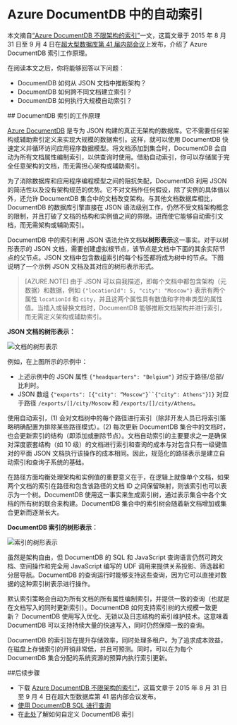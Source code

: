 <properties 
	pageTitle="DocumentDB 中的自动索引 | Azure" 
	description="了解 Azure DocumentDB 中的自动索引工作原理。" 
	services="documentdb" 
	authors="arramac" 
	manager="jhubbard" 
	editor="mimig" 
	documentationCenter=""/>

<tags 
	ms.service="documentdb" 
	ms.workload="data-services" 
	ms.tgt_pltfrm="na" 
	ms.devlang="na" 
	ms.topic="article" 
	ms.date="08/08/2016" 
	ms.author="arramac"
   	wacn.date="10/18/2016"/>  

	
# Azure DocumentDB 中的自动索引

本文摘自[“Azure DocumentDB 不限架构的索引”](http://www.vldb.org/pvldb/vol8/p1668-shukla.pdf)一文，这篇文章于 2015 年 8 月 31 日至 9 月 4 日在[超大型数据库第 41 届内部会议](http://www.vldb.org/2015/)上发布，介绍了 Azure DocumentDB 索引工作原理。

在阅读本文之后，你将能够回答以下问题︰

- DocumentDB 如何从 JSON 文档中推断架构？
- DocumentDB 如何跨不同文档建立索引？
- DocumentDB 如何执行大规模自动索引？

##<a id="HowDocumentDBIndexingWorks"></a> DocumentDB 索引的工作原理

[Azure DocumentDB](/home/features/documentdb/) 是专为 JSON 构建的真正无架构的数据库。它不需要任何架构或辅助索引定义来实现大规模的数据索引。这样，就可以使用 DocumentDB 快速定义并循环访问应用程序数据模型。将文档添加到集合时，DocumentDB 会自动为所有文档属性编制索引，以供查询时使用。借助自动索引，你可以存储属于完全任意架构的文档，而无需担心架构或辅助索引。

为了消除数据库和应用程序编程模型之间的阻抗失配，DocumentDB 利用 JSON 的简洁性以及没有架构规范的优势。它不对文档作任何假设，除了实例的具体值以外，还允许 DocumentDB 集合中的文档改变架构。与其他文档数据库相比，DocumentDB 的数据库引擎直接在 JSON 语法级别工作，仍然不受文档架构概念的限制，并且打破了文档的结构和实例值之间的界限。进而使它能够自动索引文档，而无需架构或辅助索引。

DocumentDB 中的索引利用 JSON 语法允许文档**以树形表示**这一事实。对于以树形表示的 JSON 文档，需要创建虚拟根节点，该节点是文档中下面的其余实际节点的父节点。JSON 文档中包含数组索引的每个标签都将成为树中的节点。下图说明了一个示例 JSON 文档及其对应的树形表示形式。

>[AZURE.NOTE] 由于 JSON 可以自我描述，即每个文档中都包含架构（元数据）和数据，例如 `{"locationId": 5, "city": "Moscow"}` 表示有两个属性 `locationId` 和 `city`，并且这两个属性具有数值和字符串类型的属性值。当插入或替换文档时，DocumentDB 能够推断文档架构并进行索引，而无需定义架构或辅助索引。


**JSON 文档的树形表示：**

![文档的树形表示](./media/documentdb-indexing/DocumentsAsTrees.png)  


例如，在上图所示的示例中：

- 上述示例中的 JSON 属性 `{"headquarters": "Belgium"}` 对应于路径/总部/比利时。
- JSON 数组 `{"exports": [{"city": “Moscow"}``{"city": Athens"}]}` 对应于路径 `/exports/[]/city/Moscow` 和 `/exports/[]/city/Athens`。

使用自动索引，(1) 会对文档树中的每个路径进行索引（除非开发人员已将索引策略明确配置为排除某些路径模式）。(2) 每次更新 DocumentDB 集合中的文档时，也会更新索引的结构（即添加或删除节点）。文档自动索引的主要要求之一是确保对深度嵌套结构（如 10 级）的文档进行索引和查询的成本与对包含只有一级键值对的平面 JSON 文档执行该操作的成本相同。因此，规范化的路径表示是建立自动索引和查询子系统的基础。

在路径方面均衡处理架构和实例值的重要意义在于，在逻辑上就像单个文档，如果两个文档的索引在路径和包含该路径的文档 ID 之间保留映射，则该索引也可以表示为一个树。DocumentDB 使用这一事实来生成索引树，通过表示集合中各个文档的所有树的联合来构建。DocumentDB 集合中的索引树会随着新文档增加或集合更新而逐渐长大。


**DocumentDB 索引的树形表示︰**

![索引的树形表示](./media/documentdb-indexing/IndexAsTree.png)  


虽然是架构自由，但 DocumentDB 的 SQL 和 JavaScript 查询语言仍然可跨文档、空间操作和完全用 JavaScript 编写的 UDF 调用来提供关系投影、筛选器和分层导航。DocumentDB 的查询运行时能够支持这些查询，因为它可以直接对数据的这种索引树表示进行操作。

默认索引策略会自动为所有文档的所有属性编制索引，并提供一致的查询（也就是在文档写入的同时更新索引）。DocumentDB 如何支持索引树的大规模一致更新？ DocumentDB 使用写入优化、无锁以及日志结构的索引维护技术。这意味着 DocumentDB 可以支持持续大量的快速写入，同时仍然保障一致的查询。

DocumentDB 的索引旨在提升存储效率，同时处理多租户。为了追求成本效益，在磁盘上存储索引的开销非常低，并且可预测。同时，可以在为每个 DocumentDB 集合分配的系统资源的预算内执行索引更新。

##<a name="NextSteps"></a>后续步骤
- 下载 [Azure DocumentDB 不限架构的索引”](http://www.vldb.org/pvldb/vol8/p1668-shukla.pdf)，这篇文章于 2015 年 8 月 31 日至 9 月 4 日在超大型数据库第 41 届内部会议发布。
- [使用 DocumentDB SQL 进行查询](/documentation/articles/documentdb-sql-query/)
- 在[此处](/documentation/articles/documentdb-indexing-policies/)了解如何自定义 DocumentDB 索引
 

<!---HONumber=Mooncake_1010_2016-->
